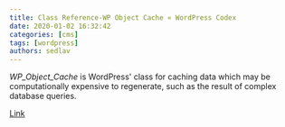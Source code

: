 ```yaml
---
title: Class Reference-WP Object Cache « WordPress Codex
date: 2020-01-02 16:32:42
categories: [cms]
tags: [wordpress]
authors: sedlav
---
```


*WP_Object_Cache* is WordPress' class for caching data which may be computationally expensive to regenerate, such as the result of complex database queries.

[Link](https://codex.wordpress.org/Class_Reference/WP_Object_Cache)

